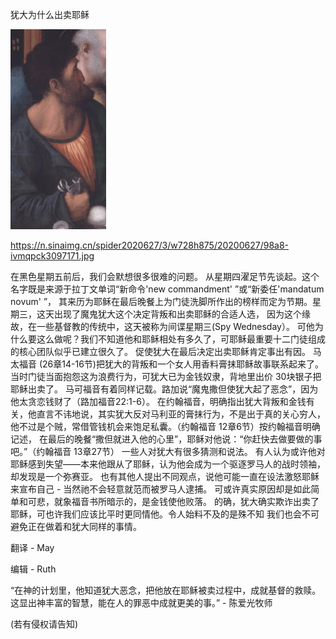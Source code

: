 犹大为什么出卖耶稣


![犹大为什么出卖耶稣](https://github.com/ywangnccu/ywang/blob/main/images/Judah.jpg)

https://n.sinaimg.cn/spider2020627/3/w728h875/20200627/98a8-ivmqpck3097171.jpg

在黑色星期五前后，我们会默想很多很难的问题。 从星期四濯足节先谈起。这个名字既是来源于拉丁文单词“新命令'new commandment' ”或“新委任'mandatum novum' ”，
其来历为耶稣在最后晚餐上为门徒洗脚所作出的榜样而定为节期。星期三，这天出现了魔鬼犹大这个决定背叛和出卖耶稣的合适人选，
因为这个缘故，在一些基督教的传统中，这天被称为间谍星期三(Spy Wednesday）。 可他为什么要这么做呢？我们不知道他和耶稣相处有多久了，可耶稣最重要十二门徒组成的核心团队似乎已建立很久了。
促使犹大在最后决定出卖耶稣肯定事出有因。 马太福音 (26章14-16节)把犹大的背叛和一个女人用香料膏抹耶稣故事联系起来了。当时门徒当面抱怨这为浪费行为，可犹大已为金钱奴隶，背地里出价 30块银子把耶稣出卖了。
马可福音有着同样记载。路加说“魔鬼撒但使犹大起了恶念”，因为他太贪恋钱财了（路加福音22:1-6）。
在约翰福音，明确指出犹大背叛和金钱有关，他直言不讳地说，其实犹大反对马利亚的膏抹行为，不是出于真的关心穷人，他不过是个贼，常借管钱机会来饱足私囊。（约翰福音 12章6节）按约翰福音明确记述，
在最后的晚餐“撒但就进入他的心里”，耶稣对他说：“你赶快去做要做的事吧。”（约翰福音 13章27节） 一些人对犹大有很多猜测和说法。
有人认为或许他对耶稣感到失望——本来他跟从了耶稣，认为他会成为一个驱逐罗马人的战时领袖，却发现是一个弥赛亚。 
也有其他人提出不同观点，说他可能一直在设法激怒耶稣来宣布自己 - 当然祂不会轻意就范而被罗马人逮捕。 可或许真实原因却是如此简单和可悲，就象福音书所暗示的，是金钱使他败落。 
的确，犹大确实欺诈出卖了耶稣，可也许我们应该比平时更同情他。令人始料不及的是殊不知 我们也会不可避免正在做着和犹大同样的事情。

翻译 - May

编辑 - Ruth 

 “在神的计划里，他知道犹大恶念，把他放在耶稣被卖过程中，成就基督的救赎。这显出神丰富的智慧，能在人的罪恶中成就更美的事。” - 陈爱光牧师

(若有侵权请告知)
